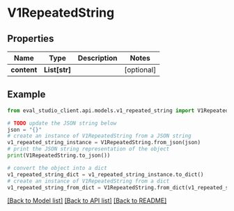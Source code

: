 # V1RepeatedString


## Properties

Name | Type | Description | Notes
------------ | ------------- | ------------- | -------------
**content** | **List[str]** |  | [optional] 

## Example

```python
from eval_studio_client.api.models.v1_repeated_string import V1RepeatedString

# TODO update the JSON string below
json = "{}"
# create an instance of V1RepeatedString from a JSON string
v1_repeated_string_instance = V1RepeatedString.from_json(json)
# print the JSON string representation of the object
print(V1RepeatedString.to_json())

# convert the object into a dict
v1_repeated_string_dict = v1_repeated_string_instance.to_dict()
# create an instance of V1RepeatedString from a dict
v1_repeated_string_from_dict = V1RepeatedString.from_dict(v1_repeated_string_dict)
```
[[Back to Model list]](../README.md#documentation-for-models) [[Back to API list]](../README.md#documentation-for-api-endpoints) [[Back to README]](../README.md)


